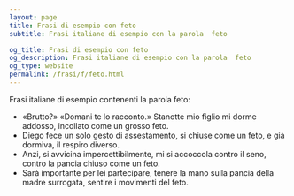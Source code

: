 ```yaml
---
layout: page
title: Frasi di esempio con feto 
subtitle: Frasi italiane di esempio con la parola  feto

og_title: Frasi di esempio con feto 
og_description: Frasi italiane di esempio con la parola  feto
og_type: website
permalink: /frasi/f/feto.html
---
```


Frasi italiane di esempio contenenti la parola feto:


- «Brutto?» «Domani te lo racconto.» Stanotte mio figlio mi dorme addosso, incollato come un grosso feto.
- Diego fece un solo gesto di assestamento, si chiuse come un feto, e già dormiva, il respiro diverso.
- Anzi, si avvicina impercettibilmente, mi si accoccola contro il seno, contro la pancia chiuso come un feto.
- Sarà importante per lei partecipare, tenere la mano sulla pancia della madre surrogata, sentire i movimenti del feto.
